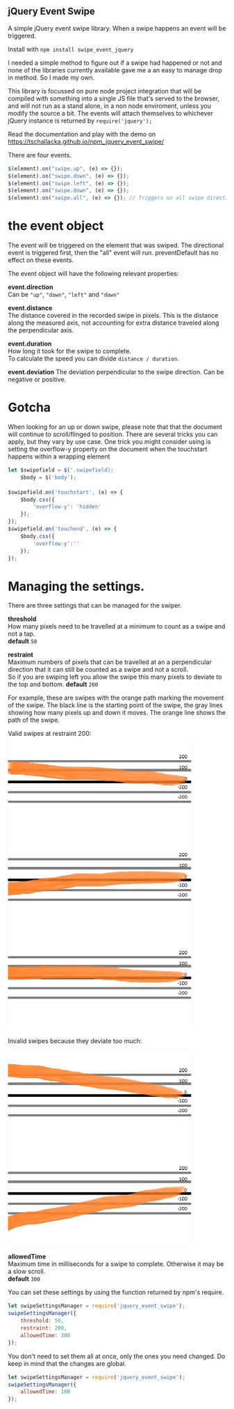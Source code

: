 ## jQuery Event Swipe

A simple jQuery event swipe library. When a swipe happens an event will be triggered.    

Install with `npm install swipe_event_jquery`  

I needed a simple method to figure out if a swipe had happened or not and none of the libraries currently available gave 
me a an easy to manage drop in method. So I made my own.

This library is focussed on pure node project integration that will be compiled with something into a single JS file that's served to the browser, 
and will not run as a stand alone, in a non node enviroment, unless you modify the source a bit.
The events will attach themselves to whichever jQuery instance is returned by `require('jquery');` 


Read the documentation and play with the demo on https://tschallacka.github.io/npm_jquery_event_swipe/

There are four events.

```javascript
$(element).on("swipe.up", (e) => {});
$(element).on("swipe.down", (e) => {});
$(element).on("swipe.left", (e) => {});
$(element).on("swipe.down", (e) => {});
$(element).on("swipe.all", (e) => {}); // Triggers on all swipe directions
```

# the event object

The event will be triggered on the element that was swiped. The directional event is triggered first, 
then the "all" event will run. preventDefault has no effect on these events.

The event object will have the following relevant properties:

**event.direction**  
Can be `"up"`, `"down"`, `"left"` and `"down"`

**event.distance**  
The distance covered in the recorded swipe in pixels. This is the distance along the measured axis, 
not accounting for extra distance traveled along the perpendicular axis.

**event.duration**  
How long it took for the swipe to complete.   
To calculate the speed you can divide `distance / duration`.

**event.deviation**
The deviation perpendicular to the swipe direction. Can be negative or positive.

# Gotcha

When looking for an up or down swipe, please note that that the document will continue to scroll/flinged to position.
There are several tricks you can apply, but they vary by use case.
One trick you might consider using is setting the overflow-y property on the document when the touchstart happens within a wrapping element

```javascript
let $swipefield = $('.swipefield);
    $body = $('body');
	
$swipefield.on('touchstart', (e) => {
	$body.css({
		'overflow-y': 'hidden'
	});
});
$swipefield.on('touchend', (e) => {
	$body.css({
		'overflow-y':''
	});
});
```

# Managing the settings.

There are three settings that can be managed for the swiper.

**threshold**   
How many pixels need to be travelled at a minimum to count as a swipe and not a tap.  
**default** `50`

**restraint**   
Maximum numbers of pixels that can be travelled at an a perpendicular direction that it can still be counted as a swipe and not a scroll.  
So if you are swiping left you allow the swipe this many pixels to deviate to the top and bottom.
**default**  `200`

For example, these are swipes with the orange path marking the movement of the swipe. The black line is the starting point
of the swipe, the gray lines showing how many pixels up and down it moves. The orange line shows the path of the swipe.

Valid swipes at restraint 200:  
![deviation to the top, valid](demo/img/swipe1.jpg)   
![deviation to the bottom, valid](demo/img/swipe2.jpg)    
![deviation relatively straight, valid](demo/img/swipe3.jpg)    

Invalid swipes because they deviate too much:

![deviation to the top, invalid](demo/img/notswipe1.jpg)   
![deviation to the bottom, invalid](demo/img/notswipe2.jpg)    

**allowedTime**  
Maximum time in milliseconds for a swipe to complete. Otherwise it may be a slow scroll.  
**default**  `300`

You can set these settings by using the function returned by npm's require.

```javascript
let swipeSettingsManager = require('jquery_event_swipe');
swipeSettingsManager({
	threshold: 50,
	restraint: 200,
	allowedTime: 300
});
```

You don't need to set them all at once, only the ones you need changed. Do keep in mind that the changes are global.

```javascript
let swipeSettingsManager = require('jquery_event_swipe');
swipeSettingsManager({
	allowedTime: 100
});
```

